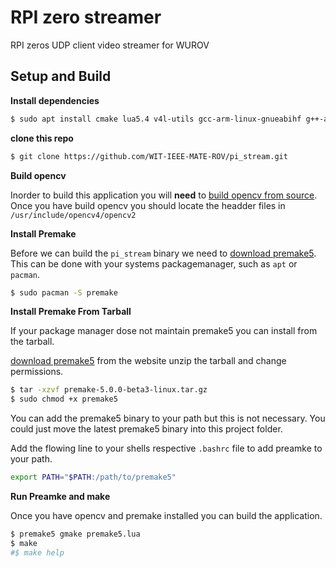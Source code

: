 # RPI zero streamer
 
RPI zeros UDP client video streamer for WUROV

## Setup and Build


**Install dependencies**

```bash
$ sudo apt install cmake lua5.4 v4l-utils gcc-arm-linux-gnueabihf g++-arm-linux-gnueabihf
```

**clone this repo**

```bash
$ git clone https://github.com/WIT-IEEE-MATE-ROV/pi_stream.git
``` 



**Build opencv**

Inorder to build this application you will **need** to [build opencv from source](https://docs.opencv.org/4.x/d7/d9f/tutorial_linux_install.html). Once you have build opencv you should locate the headder files in `/usr/include/opencv4/opencv2`

**Install Premake**

Before we can build the `pi_stream` binary we need to [download premake5](https://premake.github.io/download). 
This can be done with your systems packagemanager, such as `apt` or `pacman`. 

```bash
$ sudo pacman -S premake
```
**Install Premake From Tarball**

If your package manager dose not maintain premake5 you can install from the tarball. 

[download premake5](https://premake.github.io/download) from the website unzip the tarball and change permissions. 
 
```bash
$ tar -xzvf premake-5.0.0-beta3-linux.tar.gz
$ sudo chmod +x premake5
```

You can add the premake5 binary to your path but this is not necessary. You could just move the latest premake5 binary into this project folder. 

Add the flowing line to your shells respective `.bashrc` file to add preamke to your path.
```bash
export PATH="$PATH:/path/to/premake5"
```

**Run Preamke and make**

Once you have opencv and premake installed you can build the application.

```bash
$ premake5 gmake premake5.lua
$ make
#$ make help
```